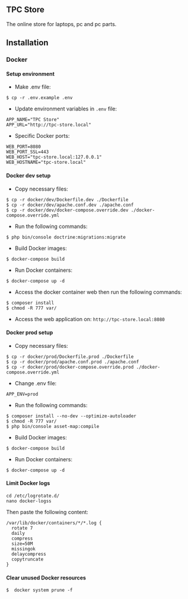 ## TPC Store

The online store for laptops, pc and pc parts.

## Installation

### Docker

#### Setup environment

- Make .env file:

```shell
$ cp -r .env.example .env
```

- Update environment variables in `.env` file:

```shell
APP_NAME="TPC Store"
APP_URL="http://tpc-store.local"
```

- Specific Docker ports:

```shell
WEB_PORT=8080
WEB_PORT_SSL=443
WEB_HOST="tpc-store.local:127.0.0.1"
WEB_HOSTNAME="tpc-store.local"
```

#### Docker dev setup

- Copy necessary files:

```shell
$ cp -r docker/dev/Dockerfile.dev ./Dockerfile
$ cp -r docker/dev/apache.conf.dev ./apache.conf
$ cp -r docker/dev/docker-compose.override.dev ./docker-compose.override.yml
```

- Run the following commands:

```shell
$ php bin/console doctrine:migrations:migrate
```

- Build Docker images:

```shell
$ docker-compose build
```

- Run Docker containers:

```shell
$ docker-compose up -d
```

- Access the docker container web then run the following commands:

```shell
$ composer install
$ chmod -R 777 var/
```

- Access the web application on: `http://tpc-store.local:8080`

#### Docker prod setup

- Copy necessary files:

```shell
$ cp -r docker/prod/Dockerfile.prod ./Dockerfile
$ cp -r docker/prod/apache.conf.prod ./apache.conf
$ cp -r docker/prod/docker-compose.override.prod ./docker-compose.override.yml
```

- Change .env file:

```
APP_ENV=prod
```

- Run the following commands:

```shell
$ composer install --no-dev --optimize-autoloader
$ chmod -R 777 var/
$ php bin/console asset-map:compile
```

- Build Docker images:

```shell
$ docker-compose build
```

- Run Docker containers:

```shell
$ docker-compose up -d
```

#### Limit Docker logs

```shell
cd /etc/logrotate.d/
nano docker-logss
```

Then paste the following content:

```
/var/lib/docker/containers/*/*.log {
  rotate 7
  daily
  compress
  size=50M
  missingok
  delaycompress
  copytruncate
}
```

#### Clear unused Docker resources

```shell
$  docker system prune -f
```